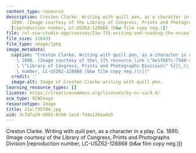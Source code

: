 ```yaml
---
content_type: resource
description: Creston Clarke. Writing with quill pen, as a character in a play. Ca.
  1890. (Image courtesy of the Library of Congress, Prints and Photographs Division
  [reproduction number, LC-USZ62-128868 (b&w film copy neg.)])
file: /ol-ocw-studio-app/courses/21w-735-writing-and-reading-the-essay-fall-2004/3c7dfa29d0028c001ac8fd4a126aada5_21w-735f04.jpg
file_size: 116433
file_type: image/jpeg
image_metadata:
  caption: "Creston Clarke. Writing with quill pen, as a character in a play. Ca.\
    \ 1890. (Image courtesy of the\_{{% resource_link \"6e1f68fc-7560-477d-966a-3b898cc4101b\"\
    \ \"Library of Congress, Prints and Photographs Division\" %}}\_\\[reproduction\
    \ number, LC-USZ62-128868 (b&w film copy neg.)\\])"
  credit: ''
  image-alt: Image of Creston Clarke writing with quill pen.
learning_resource_types: []
license: https://creativecommons.org/licenses/by-nc-sa/4.0/
ocw_type: OCWImage
resourcetype: Image
title: 21w-735f04.jpg
uid: 3c7dfa29-d002-8c00-1ac8-fd4a126aada5
---
```

Creston Clarke. Writing with quill pen, as a character in a play. Ca. 1890. (Image courtesy of the Library of Congress, Prints and Photographs Division [reproduction number, LC-USZ62-128868 (b&w film copy neg.)])